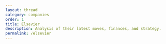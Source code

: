 ```yaml
---
layout: thread
category: companies
order: 1
title: Elsevier
description: Analysis of their latest moves, finances, and strategy.
permalink: /elsevier
---
```

